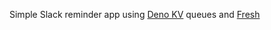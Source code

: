 Simple Slack reminder app using [Deno KV](https://deno.com/kv) queues and [Fresh](https://fresh.deno.dev/)
